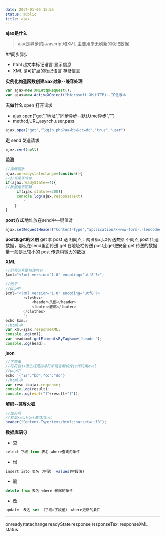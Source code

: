 ```yaml
---
date: 2017-01-05 15:56
status: public
title: ajax
---
```



**ajax是什么**
> ajax是异步的javascript和XML
主要用来无刷新的获取数据

##同步异步

* html 超文本标记语言 显示信息
* XML  是可扩展的标记语言 存储信息

**实例化构造函数创建ajax对象--兼容处理**
```javascript
var ajax=new XMLHttpRequest();
var ajax=new ActiveXObject("Microsoft.XMLHTTP)--IE低版本
```

**去做什么**
open 打开请求
* ajax.open("get","地址","同步异步--默认true异步","")
* method,URL,asynch,user,pass
```javascript
ajax.open("get","login.php?aa=bb＆cc=dd","true","user")
```
   
    
**走**
send 发送请求
```javascript
ajax.send(null)
```

**监测**
```javascript
//存储函数
ajax.onreadystatechange=function(){
//打开是否成功
if(ajax.readyState==4){
//数据是否正确    
     if(ajax.status==200){
     console.log(ajax.responseText)
        }
    }
}
```
**post方式**
地址放在send中--键值对
```javascript
ajax.setRequestHeader("Content-Type","application/x-www-form-urlencoded")
```

**post和get的区别**
get 拿 post 送
相同点：两者都可以传送数据
不同点
post 传送数据，那么在send里面传送
get  在地址栏传送
post比get更安全
get 传送的数据量一般是比较小的
post 传送稍微大的数据

**XML**
```javascript
//引号分号要包住内容
$xml="<?xml version='1.0' encoding='utf8'?>";

//例子
//php中
$xml="<?xml version='1.0' encoding='utf8'?>
		<clothes>
			<header>头部</header>
			<footer>底部</footer>
		</clothes>
		";
echo $xml;
//html中
var xml=ajax.responseXML;
console.log(xml);
var head=xml.getElementsByTagName('header');
console.log(head);
```

**json**
```javascript
//字符串
//将符合js语法规范的字符串语言解析成js代码用eval
//php中
echo '{"aa":"bb","cc":"dd"}'  
//html中
var result=ajax.response;
console.log(result);
console.log(eval("("+result+")"));

```
**解码--兼容火狐**
```javascript
//加分号
//若是xml,html要改成xml
header("Content-Type:text/html;charset=utf8");
```

**数据库语句**
* 查 
```javascript
select 字段 from 表名 where查询的条件
```
* 增 
```javascript
insert into 表名（字段） values(字段值)
```
* 删
```javascript
delete from 表名 where 删除的条件
```
* 改
```javascript
update  表名 set （字段=字段值） where更新的条件
```

****
onreadystatechange
readyState
response
responseText
responseXML
status